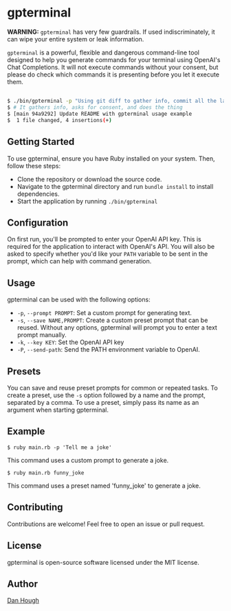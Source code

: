 # gpterminal

**WARNING:** `gpterminal` has very few guardrails. If used indiscriminately, it can wipe your entire system or leak information.

`gpterminal` is a powerful, flexible and dangerous command-line tool designed to help you generate commands for your terminal using OpenAI's Chat Completions. It will not execute commands without your consent, but please do check which commands it is presenting before you let it execute them.

##

```bash
$ ./bin/gpterminal -p "Using git diff to gather info, commit all the latest changes with a descriptive commit message, then push the changes"
$ # It gathers info, asks for consent, and does the thing
$ [main 94a9292] Update README with gpterminal usage example
$  1 file changed, 4 insertions(+)
```

## Getting Started

To use gpterminal, ensure you have Ruby installed on your system. Then, follow these steps:

- Clone the repository or download the source code.
- Navigate to the gpterminal directory and run `bundle install` to install dependencies.
- Start the application by running `./bin/gpterminal`

## Configuration

On first run, you'll be prompted to enter your OpenAI API key. This is required for the application to interact with OpenAI's API. You will also be asked to specify whether you'd like your `PATH` variable to be sent in the prompt, which can help with command generation.

## Usage

gpterminal can be used with the following options:

- `-p`, `--prompt PROMPT`: Set a custom prompt for generating text.
- `-s`, `--save NAME,PROMPT`: Create a custom preset prompt that can be reused.
  Without any options, gpterminal will prompt you to enter a text prompt manually.
- `-k`, `--key KEY`: Set the OpenAI API key
- `-P`, `--send-path`: Send the PATH environment variable to OpenAI.

## Presets

You can save and reuse preset prompts for common or repeated tasks. To create a preset, use the `-s` option followed by a name and the prompt, separated by a comma.
To use a preset, simply pass its name as an argument when starting gpterminal.

## Example

```
$ ruby main.rb -p 'Tell me a joke'
```

This command uses a custom prompt to generate a joke.

```
$ ruby main.rb funny_joke
```

This command uses a preset named 'funny_joke' to generate a joke.

## Contributing

Contributions are welcome! Feel free to open an issue or pull request.

## License

gpterminal is open-source software licensed under the MIT license.

## Author

[Dan Hough](https://danhough.com)
